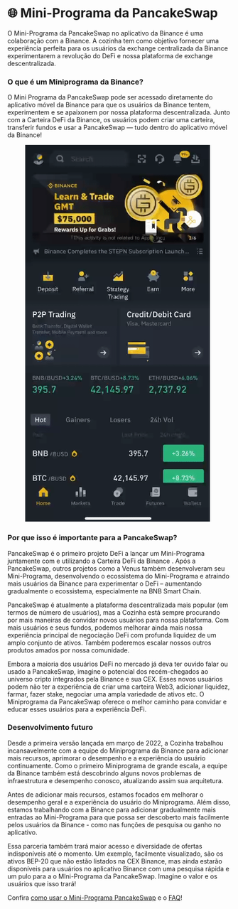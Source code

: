# 🌐 Mini-Programa da PancakeSwap

O Mini-Programa da PancakeSwap no aplicativo da Binance é uma colaboração com a Binance. A cozinha tem como objetivo fornecer uma experiência perfeita para os usuários da exchange centralizada da Binance experimentarem a revolução do DeFi e nossa plataforma de exchange descentralizada.&#x20;

### O que é um Miniprograma da Binance?&#x20;

O Mini Programa da PancakeSwap pode ser acessado diretamente do aplicativo móvel da Binance para que os usuários da Binance tentem, experimentem e se apaixonem por nossa plataforma descentralizada. Junto com a Carteira DeFi da Binance, os usuários podem criar uma carteira, transferir fundos e usar a PancakeSwap — tudo dentro do aplicativo móvel da Binance!

<figure><img src="../../.gitbook/assets/mini program 1.gif" alt=""><figcaption></figcaption></figure>

### Por que isso é importante para a PancakeSwap?&#x20;

PancakeSwap é o primeiro projeto DeFi a lançar um Mini-Programa juntamente com e utilizando a Carteira DeFi da Binance . Após a PancakeSwap, outros projetos como a Venus também desenvolveram seu Mini-Programa, desenvolvendo o ecossistema do Mini-Programa e atraindo mais usuários da Binance para experimentar o DeFi – aumentando gradualmente o ecossistema, especialmente na BNB Smart Chain.&#x20;

PancakeSwap é atualmente a plataforma descentralizada mais popular (em termos de número de usuários), mas a Cozinha está sempre procurando por mais maneiras de convidar novos usuários para nossa plataforma. Com mais usuários e seus fundos, podemos melhorar ainda mais nossa experiência principal de negociação DeFi com profunda liquidez de um amplo conjunto de ativos. Também poderemos escalar nossos outros produtos amados por nossa comunidade.&#x20;

Embora a maioria dos usuários DeFi no mercado já deva ter ouvido falar ou usado a PancakeSwap, imagine o potencial dos recém-chegados ao universo cripto integrados pela Binance e sua CEX. Esses novos usuários podem não ter a experiência de criar uma carteira Web3, adicionar liquidez, farmar, fazer stake, negociar uma ampla variedade de ativos etc. O Miniprograma da PancakeSwap oferece o melhor caminho para convidar e educar esses usuários para a experiência DeFi.&#x20;

### Desenvolvimento futuro&#x20;

Desde a primeira versão lançada em março de 2022, a Cozinha trabalhou incansavelmente com a equipe do Miniprograma da Binance para adicionar mais recursos, aprimorar o desempenho e a experiência do usuário continuamente. Como o primeiro Miniprograma de grande escala, a equipe da Binance também está descobrindo alguns novos problemas de infraestrutura e desempenho conosco, atualizando assim sua arquitetura.&#x20;

Antes de adicionar mais recursos, estamos focados em melhorar o desempenho geral e a experiência do usuário do Miniprograma. Além disso, estamos trabalhando com a Binance para adicionar gradualmente mais entradas ao Mini-Programa para que possa ser descoberto mais facilmente pelos usuários da Binance - como nas funções de pesquisa ou ganho no aplicativo.&#x20;

Essa parceria também trará maior acesso e diversidade de ofertas indisponíveis até o momento. Um exemplo, facilmente visualizado, são os ativos BEP-20 que não estão listados na CEX Binance, mas ainda estarão disponíveis para usuários no aplicativo Binance com uma pesquisa rápida e um pulo para a o MIni-Programa da PancakeSwap. Imagine o valor e os usuários que isso trará!

Confira [como usar o Mini-Programa PancakeSwap](como-usar-o-mini-programa-da-pancakeswap.md) e o [FAQ](perguntas-frequentes-sobre-o-mini-programa.md)!
